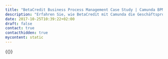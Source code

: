 ```yaml
---
title: "BetaCredit Business Process Management Case Study | Camunda BPM"
description: "Erfahren Sie, wie BetaCredit mit Camunda die Geschäftsprozessautomatisierung organisiert und die Effizienz im Unternehmen gesteigert hat. Camunda ist der Marktführer für Workflow-Automatisierung basierend auf Java und BPMN 2.0."
date: 2017-10-25T10:39:22+02:00
draft: false
contact: true
contacthidden: true
mycontent: static
---
```

{{<case-study-single
company="BetaCredit"
companydescription="Bei BetaCredit sind wir bestrebt, unseren Kunden zu helfen, ihr Potenzial zu entfalten und ihre Ziele zu verwirklichen. Wir sind davon überzeugt, dass nur durch die Achtung unserer Werte: Integrität und Professionalität werden wir in der Lage sein, eine bessere Gesellschaft zu erreichen und Akteure beim Aufbau einer besseren Gesellschaft zu sein. Wir sind bestrebt, einen innovativen und qualitativ hochwertigen Service anzubieten, der sich um die finanzielle Gesundheit des Unternehmens und die soziale Entwicklung kümmert. Wir streben nach Profitabilität, um die Erwartungen von Aktionären und Geschäftspartnern zu erfüllen. Auch um unseren Mitarbeitern, die sich stark für Wachstum und kontinuierliche Verbesserung einsetzen, Entwicklungsmöglichkeiten zu bieten."
customerquote=""
teaser=""
usecase=""
videolink=""
logo="//images.ctfassets.net/vpidbgnakfvf/hZzdfYrzRrEMOGzonn5kk/381f223fd52f03dde23acbb787b51a5a/BetaCredit.png"
pdf=""
thumbnail="">}}